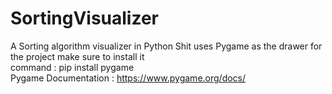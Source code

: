 # SortingVisualizer
 A Sorting algorithm visualizer in Python
 Shit uses Pygame as the drawer for the project make sure to install it                                                                                         
  command : pip install pygame                                                                                                                                   
 Pygame Documentation : https://www.pygame.org/docs/
  
